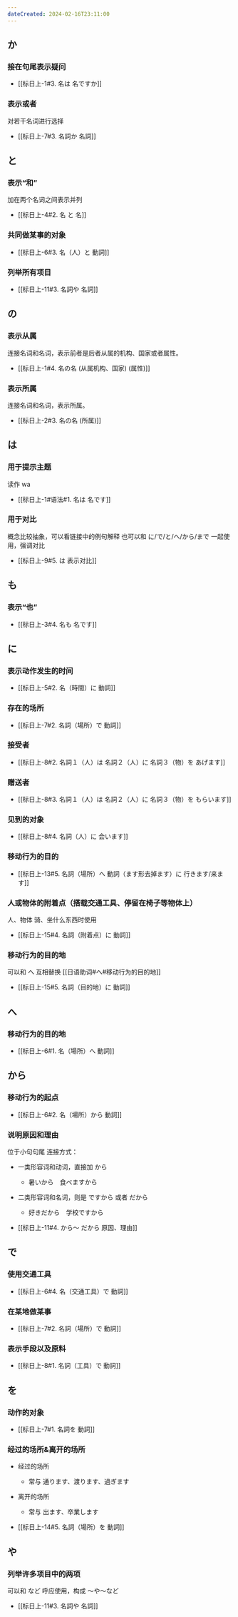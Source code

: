 ```yaml
---
dateCreated: 2024-02-16T23:11:00
---
```

## か
### 接在句尾表示疑问
- [[标日上-1#3. 名は 名ですか]]
### 表示或者
对若干名词进行选择
- [[标日上-7#3. 名詞か 名詞]]
## と
### 表示“和”
加在两个名词之间表示并列
- [[标日上-4#2. 名 と 名]]
### 共同做某事的对象
- [[标日上-6#3. 名（人）と 動詞]]
### 列举所有项目
- [[标日上-11#3. 名詞や 名詞]]
## の
### 表示从属
连接名词和名词，表示前者是后者从属的机构、国家或者属性。
- [[标日上-1#4. 名の名 (从属机构、国家) (属性)]]
### 表示所属
连接名词和名词，表示所属。
- [[标日上-2#3. 名の名 (所属)]]
## は
### 用于提示主题
读作 wa
- [[标日上-1#语法#1. 名は 名です]]
### 用于对比
概念比较抽象，可以看链接中的例句解释
也可以和 に/で/と/へ/から/まで 一起使用，强调对比
- [[标日上-9#5. は 表示对比]]
## も
### 表示“也”
- [[标日上-3#4. 名も 名です]]
## に
### 表示动作发生的时间
- [[标日上-5#2. 名（時間）に 動詞]]
### 存在的场所
- [[标日上-7#2. 名詞（場所）で 動詞]]
### 接受者
- [[标日上-8#2. 名詞１（人）は 名詞２（人）に 名詞３（物）を あげます]]
### 赠送者
- [[标日上-8#3. 名詞１（人）は 名詞２（人）に 名詞３（物）を もらいます]]
### 见到的对象
- [[标日上-8#4. 名詞（人）に 会います]]
### 移动行为的目的
- [[标日上-13#5. 名詞（場所）へ 動詞（ます形去掉ます）に 行きます/来ます]]
### 人或物体的附着点（搭载交通工具、停留在椅子等物体上）
人、物体 骑、坐什么东西时使用
- [[标日上-15#4. 名詞（附着点）に 動詞]]
### 移动行为的目的地
可以和 へ 互相替换 [[日语助词#へ#移动行为的目的地]]
- [[标日上-15#5. 名詞（目的地）に 動詞]]
## へ
### 移动行为的目的地
- [[标日上-6#1. 名（場所）へ 動詞]]
## から
### 移动行为的起点
- [[标日上-6#2. 名（場所）から 動詞]]
### 说明原因和理由
位于小句句尾
连接方式：
- 一类形容词和动词，直接加 から
	- 暑いから　食べますから
- 二类形容词和名词，则是 ですから 或者 だから
	- 好きだから　学校ですから

- [[标日上-11#4. から〜 だから 原因、理由]]
## で
### 使用交通工具
- [[标日上-6#4. 名（交通工具）で 動詞]]
### 在某地做某事
- [[标日上-7#2. 名詞（場所）で 動詞]]
### 表示手段以及原料
- [[标日上-8#1. 名詞（工具）で 動詞]]
## を
### 动作的对象
- [[标日上-7#1. 名詞を 動詞]]
### 经过的场所&离开的场所
- 经过的场所
	- 常与 通ります、渡ります、過ぎます
- 离开的场所
	- 常与 出ます、卒業します

- [[标日上-14#5. 名詞（場所）を 動詞]]
## や
### 列举许多项目中的两项
可以和 など 呼应使用，构成 〜や〜など
- [[标日上-11#3. 名詞や 名詞]]
